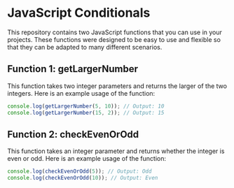 # JavaScript Conditionals

This repository contains two JavaScript functions that you can use in your projects. These functions were designed to be easy to use and flexible so that they can be adapted to many different scenarios.

## Function 1: getLargerNumber

This function takes two integer parameters and returns the larger of the two integers. Here is an example usage of the function:

```js
console.log(getLargerNumber(5, 10)); // Output: 10
console.log(getLargerNumber(15, 2)); // Output: 15
```

## Function 2: checkEvenOrOdd

This function takes an integer parameter and returns whether the integer is even or odd. Here is an example usage of the function:

```js
console.log(checkEvenOrOdd(5)); // Output: Odd
console.log(checkEvenOrOdd(10)); // Output: Even
```
